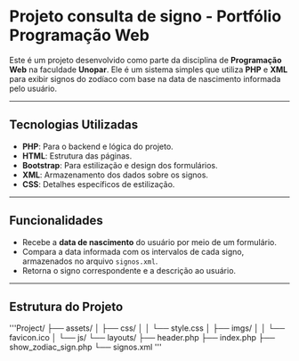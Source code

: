 # Projeto consulta de signo - Portfólio Programação Web

Este é um projeto desenvolvido como parte da disciplina de **Programação Web** na faculdade **Unopar**. Ele é um sistema simples que utiliza **PHP** e **XML** para exibir signos do zodíaco com base na data de nascimento informada pelo usuário.

---

## Tecnologias Utilizadas
- **PHP**: Para o backend e lógica do projeto.
- **HTML**: Estrutura das páginas.
- **Bootstrap**: Para estilização e design dos formulários.
- **XML**: Armazenamento dos dados sobre os signos.
- **CSS**: Detalhes específicos de estilização.

---

## Funcionalidades
- Recebe a **data de nascimento** do usuário por meio de um formulário.
- Compara a data informada com os intervalos de cada signo, armazenados no arquivo `signos.xml`.
- Retorna o signo correspondente e a descrição ao usuário.

---

## Estrutura do Projeto
'''Project/
├── assets/
│   ├── css/
│   │   └── style.css
│   ├── imgs/
│   │   └── favicon.ico
│   └── js/
└── layouts/
    ├── header.php
    ├── index.php
    ├── show_zodiac_sign.php
    └── signos.xml
'''

  

